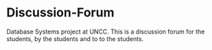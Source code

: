 # Discussion-Forum
Database Systems project at UNCC. This is a discussion forum for the students, by the students and to to the students.
